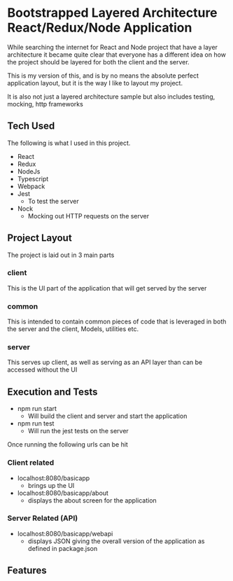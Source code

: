 # Bootstrapped Layered Architecture React/Redux/Node Application

While searching the internet for React and Node project that have a layer architecture
it became quite clear that everyone has a different idea on how the project should be layered
for both the client and the server.

This is my version of this, and is by no means the absolute perfect application layout, but it is
the way I like to layout my project.

It is also not just a layered architecture sample but also includes testing, mocking, http frameworks

## Tech Used

The following is what I used in this project.

-   React
-   Redux
-   NodeJs
-   Typescript
-   Webpack
-   Jest
    -   To test the server
-   Nock
    -   Mocking out HTTP requests on the server

## Project Layout

The project is laid out in 3 main parts

### client

This is the UI part of the application that will get served by the server

### common

This is intended to contain common pieces of code that is leveraged in both
the server and the client, Models, utilities etc.

### server

This serves up client, as well as serving as an API layer than can be accessed without the UI

## Execution and Tests

-   npm run start
    -   Will build the client and server and start the application
-   npm run test
    -   Will run the jest tests on the server

Once running the following urls can be hit

### Client related

-   localhost:8080/basicapp
    -   brings up the UI
-   localhost:8080/basicapp/about
    -   displays the about screen for the application

### Server Related (API)

-   localhost:8080/basicapp/webapi
    -   displays JSON giving the overall version of the application as defined in package.json

## Features
